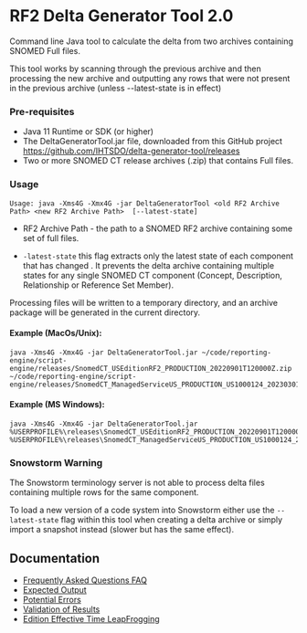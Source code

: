 # RF2 Delta Generator Tool 2.0

Command line Java tool to calculate the delta from two archives containing SNOMED Full files.

This tool works by scanning through the previous archive and then processing the new archive and outputting any rows that were not present in the previous archive (unless --latest-state is in effect)

### Pre-requisites
* Java 11 Runtime or SDK (or higher)
* The DeltaGeneratorTool.jar file, downloaded from this GitHub project https://github.com/IHTSDO/delta-generator-tool/releases
* Two or more SNOMED CT release archives (.zip) that contains Full files.

### Usage
```
Usage: java -Xms4G -Xmx4G -jar DeltaGeneratorTool <old RF2 Archive Path> <new RF2 Archive Path>  [--latest-state]
```

* RF2 Archive Path - the path to a SNOMED RF2 archive containing some set of full files.

* `-latest-state` this flag extracts only the latest state of each component that has changed . It prevents the delta archive containing 
  multiple states for any single SNOMED CT component (Concept, Description, Relationship or Reference Set Member).

Processing files will be written to a temporary directory, and an archive package will be generated in the current directory.

#### Example (MacOs/Unix):
```
java -Xms4G -Xmx4G -jar DeltaGeneratorTool.jar ~/code/reporting-engine/script-engine/releases/SnomedCT_USEditionRF2_PRODUCTION_20220901T120000Z.zip ~/code/reporting-engine/script-engine/releases/SnomedCT_ManagedServiceUS_PRODUCTION_US1000124_20230301T120000Z.zip
```

#### Example (MS Windows):
```
java -Xms4G -Xmx4G -jar DeltaGeneratorTool.jar %USERPROFILE%\releases\SnomedCT_USEditionRF2_PRODUCTION_20220901T120000Z.zip %USERPROFILE%\releases\SnomedCT_ManagedServiceUS_PRODUCTION_US1000124_20230301T120000Z.zip
```

### Snowstorm Warning
The Snowstorm terminology server is not able to process delta files containing multiple rows for the same component. 

To load a new version of a code system into Snowstorm either use the `--latest-state` flag within this tool when creating a delta archive or simply import a snapshot instead (slower but has the same effect).

## Documentation
- [Frequently Asked Questions FAQ](docs/faq.md)
- [Expected Output](docs/ExpectedOutput.md)
- [Potential Errors](docs/PotentialErrors.md)
- [Validation of Results](docs/Validation.md)
- [Edition Effective Time LeapFrogging](docs/EditionET_LeapFrogging.md)

